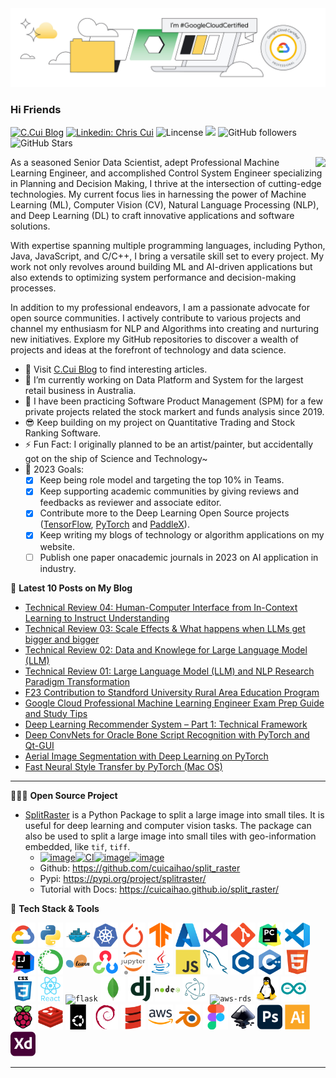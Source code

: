 <img src="Professional_Linkedin@2x.jpg">

### Hi Friends  <img src="https://raw.githubusercontent.com/TheDudeThatCode/TheDudeThatCode/master/Assets/Hi.gif" width=14 height=14>

[![C.Cui Blog](https://img.shields.io/badge/C.Cui%20Blog-Live-blue)](https://cuicaihao.com/)
[![Linkedin: Chris Cui](https://img.shields.io/badge/-Caihao%20Cui-blue?style=flat-square&logo=Linkedin&logoColor=white&link=https://www.linkedin.com/in/caihao-cui/)](https://www.linkedin.com/in/caihao-cui/)
![Lincense](https://img.shields.io/github/license/cuicaihao/cuicaihao?color=blue)
![](https://img.shields.io/github/last-commit/cuicaihao/cuicaihao?color=blue)
![GitHub followers](https://img.shields.io/github/followers/cuicaihao?label=Follow&style=social)
![GitHub Stars](https://img.shields.io/github/stars/cuicaihao?affiliations=OWNER&style=social)
 
<img align="right" src="https://github-readme-stats.vercel.app/api?username=cuicaihao&show_icons=true&icon_color=0366d6&text_color=24292e&bg_color=ffffff&hide_title=true&card_width=300" />

As a seasoned Senior Data Scientist, adept Professional Machine Learning Engineer, and accomplished Control System Engineer specializing in Planning and Decision Making, I thrive at the intersection of cutting-edge technologies. My current focus lies in harnessing the power of Machine Learning (ML), Computer Vision (CV), Natural Language Processing (NLP), and Deep Learning (DL) to craft innovative applications and software solutions.

With expertise spanning multiple programming languages, including Python, Java, JavaScript, and C/C++, I bring a versatile skill set to every project. My work not only revolves around building ML and AI-driven applications but also extends to optimizing system performance and decision-making processes.

In addition to my professional endeavors, I am a passionate advocate for open source communities. I actively contribute to various projects and channel my enthusiasm for NLP and Algorithms into creating and nurturing new initiatives. Explore my GitHub repositories to discover a wealth of projects and ideas at the forefront of technology and data science.

- 📝 Visit [C.Cui Blog](https://cuicaihao.com/) to find interesting articles.
- 🔭 I’m currently working on Data Platform and System for the largest retail business in Australia.
- 🌱 I have been practicing Software Product Management (SPM) for a few private projects related the stock markert and funds analysis since 2019.
- 😎 Keep building on my project on Quantitative Trading and Stock Ranking Software.
- ⚡ Fun Fact: I originally planned to be an artist/painter, but accidentally got on the ship of Science and Technology~
- 🤔 2023 Goals:
  - [X] Keep being role model and targeting the top 10% in Teams.
  - [X] Keep supporting academic communities by giving reviews and feedbacks as reviewer and associate editor.
  - [X] Contribute more to the Deep Learning Open Source projects ([TensorFlow](https://github.com/tensorflow), [PyTorch](https://github.com/pytorch) and [PaddleX](https://github.com/PaddlePaddle)).
  - [X] Keep writing my blogs of technology or algorithm applications on my website.
  - [ ] Publish one paper onacademic journals in 2023 on AI application in industry.

📕 **Latest 10 Posts on My Blog**
<!-- BLOG:START -->
- [Technical Review 04:  Human-Computer Interface from In-Context Learning to Instruct Understanding](https://cuicaihao.com/2023/12/09/technical-review-04-human-computer-interface-from-in-context-learning-to-instruct-understanding/)
- [Technical Review 03: Scale Effects &amp; What happens when LLMs get bigger and bigger](https://cuicaihao.com/2023/11/12/technical-review-03-scale-effects-what-happens-when-llms-get-bigger-and-bigger/)
- [Technical Review 02: Data and Knowlege for Large Language Model &lpar;LLM&rpar;](https://cuicaihao.com/2023/10/30/technical-review-data-and-knowlege-for-large-language-model-llm/)
- [Technical Review 01: Large Language Model &lpar;LLM&rpar; and NLP Research Paradigm Transformation](https://cuicaihao.com/2023/10/30/technical-review-large-language-model-llm-and-nlp-research-paradigm-transformation/)
- [F23 Contribution to Standford University Rural Area Education Program](https://cuicaihao.com/2023/10/26/f23-contribution-to-standford-university-rural-area-education-program/)
- [Google Cloud Professional Machine Learning Engineer Exam Prep Guide and Study Tips](https://cuicaihao.com/2023/09/03/a-guide-to-acing-the-google-cloud-professional-machine-learning-engineer-certification/)
- [Deep Learning Recommender System – Part 1: Technical Framework](https://cuicaihao.com/2022/06/26/deep-learning-recommender-systems-part-1-technical-framework/)
- [Deep ConvNets for Oracle Bone Script Recognition with PyTorch and Qt-GUI](https://cuicaihao.com/2022/04/03/deep-convnets-for-oracle-bone-script-recognition-with-pytorch-and-qt-gui/)
- [Aerial Image Segmentation with Deep Learning on PyTorch](https://cuicaihao.com/2021/08/12/aerial-image-segmentation-with-deep-learning-on-pytorch/)
- [Fast Neural Style Transfer by PyTorch &lpar;Mac OS&rpar;](https://cuicaihao.com/2021/01/31/fast-neural-style-transfer-by-pytorch-mac-os-2/)
<!-- BLOG:END -->
---

👨🏻‍💻 **Open Source Project**
- [SplitRaster](https://pypi.org/project/splitraster/) is a Python Package to split a large image into small tiles. It is useful for deep learning and computer vision tasks. The package can also be used to split a large image into small tiles with geo-information embedded, like `tif`, `tiff`. 
  - [![image](https://img.shields.io/pypi/v/splitraster?color=g)](https://python.org/pypi/splitraster)[![CI](https://img.shields.io/github/actions/workflow/status/cuicaihao/split_raster/python-app.yml?branch=master)](https://github.com/cuicaihao/split_raster/actions/workflows/python-app.yml)[![image](https://img.shields.io/pypi/dm/splitraster?color=blue)](https://python.org/pypi/splitraster)[![image](https://img.shields.io/github/license/cuicaihao/split_raster?color=blue)](https://python.org/pypi/splitraster)
  - Github: https://github.com/cuicaihao/split_raster
  - Pypi: https://pypi.org/project/splitraster/
  - Tutorial with Docs:  https://cuicaihao.github.io/split_raster/

 
📖 **Tech Stack & Tools** 

<code><img height="40" src="https://raw.githubusercontent.com/devicons/devicon/master/icons/googlecloud/googlecloud-original.svg" title="googlecloud"></code> 
<code><img height="40" src="https://raw.githubusercontent.com/devicons/devicon/master/icons/python/python-original.svg" title="python"></code>
<code><img height="40" src="https://raw.githubusercontent.com/devicons/devicon/master/icons/docker/docker-original.svg" title="docker"></code>
<code><img height="40" src="https://raw.githubusercontent.com/devicons/devicon/master/icons/kubernetes/kubernetes-plain.svg" title="kubernetes"></code>
<code><img height="40" src="https://raw.githubusercontent.com/devicons/devicon/master/icons/pytorch/pytorch-original.svg" title="pytorch"></code>
<code><img height="40" src="https://raw.githubusercontent.com/devicons/devicon/master/icons/tensorflow/tensorflow-original.svg" title="tensorflow"></code>
<code><img height="40" src="https://raw.githubusercontent.com/devicons/devicon/master/icons/azure/azure-original.svg" title="azure"></code>
<code><img height="40" src="https://raw.githubusercontent.com/devicons/devicon/master/icons/visualstudio/visualstudio-plain.svg" title="visualstudio"></code>
<code><img height="40" src="https://raw.githubusercontent.com/devicons/devicon/master/icons/git/git-original.svg" title="git"></code>
<code><img height="40" src="https://raw.githubusercontent.com/devicons/devicon/master/icons/pycharm/pycharm-original.svg" title="pycharm"></code>
<code><img height="40" src="https://raw.githubusercontent.com/devicons/devicon/master/icons/vscode/vscode-original.svg" title="vscode"></code>
<code><img height="40" src="https://raw.githubusercontent.com/devicons/devicon/master/icons/intellij/intellij-original.svg" title="intellij"></code> 
<code><img height="40" src="https://raw.githubusercontent.com/devicons/devicon/master/icons/anaconda/anaconda-original.svg" title="anaconda"></code>
<code><img height="40" src="https://raw.githubusercontent.com/github/explore/80688e429a7d4ef2fca1e82350fe8e3517d3494d/topics/scikit-learn/scikit-learn.png" title="sklearn"></code>
<code><img height="40" src="https://raw.githubusercontent.com/devicons/devicon/master/icons/opencv/opencv-original.svg" title="opencv"></code>
<code><img height="40" src="https://raw.githubusercontent.com/devicons/devicon/master/icons/jupyter/jupyter-original-wordmark.svg" title="jupyter"></code>
<code><img height="40" src="https://raw.githubusercontent.com/devicons/devicon/master/icons/java/java-original.svg" title="java"></code>
<code><img height="40" src="https://raw.githubusercontent.com/devicons/devicon/master/icons/javascript/javascript-original.svg" title="javascript"></code>
<code><img height="40" src="https://raw.githubusercontent.com/devicons/devicon/master/icons/mysql/mysql-original.svg" title="mysql"></code>
<code><img height="40" src="https://raw.githubusercontent.com/devicons/devicon/master/icons/c/c-plain.svg" title="C"></code>
<code><img height="40" src="https://raw.githubusercontent.com/devicons/devicon/master/icons/cplusplus/cplusplus-original.svg" title="C++"></code>
<code><img height="40" src="https://raw.githubusercontent.com/devicons/devicon/master/icons/html5/html5-original.svg" title="html5"></code>
<code><img height="40" src="https://raw.githubusercontent.com/devicons/devicon/master/icons/css3/css3-original-wordmark.svg" title="css3"></code>
<code><img height="40" src="https://raw.githubusercontent.com/devicons/devicon/master/icons/react/react-original-wordmark.svg" title="react"></code>
<code><img height="40" src="https://www.vectorlogo.zone/logos/pocoo_flask/pocoo_flask-icon.svg" title="flask"></code>
<code><img height="40" src="https://raw.githubusercontent.com/devicons/devicon/master/icons/mongodb/mongodb-original.svg" title="mongodb"></code>
<code><img height="40" src="https://raw.githubusercontent.com/devicons/devicon/master/icons/django/django-plain.svg" title="django"></code>
<code><img height="40" src="https://raw.githubusercontent.com/devicons/devicon/master/icons/nodejs/nodejs-original-wordmark.svg" title="node.js"></code>
<code><img height="40" src="https://raw.githubusercontent.com/devicons/devicon/master/icons/electron/electron-original.svg" title="electron"></code> 
<code><img height="40" src="https://cdn.worldvectorlogo.com/logos/aws-rds.svg" title="aws-rds"></code>
<code><img height="40" src="https://raw.githubusercontent.com/devicons/devicon/master/icons/linux/linux-original.svg" title="linux"></code>
<code><img height="40" src="https://raw.githubusercontent.com/devicons/devicon/master/icons/arduino/arduino-original.svg" title="arduino"></code>
<code><img height="40" src="https://raw.githubusercontent.com/devicons/devicon/master/icons/raspberrypi/raspberrypi-original.svg" title="raspberrypi"></code>
<code><img height="40" src="https://raw.githubusercontent.com/devicons/devicon/master/icons/redis/redis-original.svg" title="redis"></code>
<code><img height="40" src="https://raw.githubusercontent.com/devicons/devicon/master/icons/ubuntu/ubuntu-plain.svg" title="ubuntu"></code>
<code><img height="40" src="https://raw.githubusercontent.com/devicons/devicon/master/icons/debian/debian-original.svg" title="debian"></code>
<code><img height="40" src="https://raw.githubusercontent.com/devicons/devicon/master/icons/scala/scala-original.svg" title="scala"></code>
<code><img height="40" src="https://raw.githubusercontent.com/devicons/devicon/master/icons/amazonwebservices/amazonwebservices-original-wordmark.svg" title="aws"></code>
<code><img height="40" src="https://raw.githubusercontent.com/devicons/devicon/master/icons/blender/blender-original.svg" title="blender"></code>
<code><img height="40" src="https://raw.githubusercontent.com/devicons/devicon/master/icons/figma/figma-original.svg" title="figma"></code>
<code><img height="40" src="https://raw.githubusercontent.com/devicons/devicon/master/icons/inkscape/inkscape-original.svg" title="inkscape"></code>
<code><img height="40" src="https://raw.githubusercontent.com/devicons/devicon/master/icons/photoshop/photoshop-plain.svg" title="photoshop"></code>
<code><img height="40" src="https://raw.githubusercontent.com/devicons/devicon/master/icons/illustrator/illustrator-plain.svg" title="illustrator"></code>
<code><img height="40" src="https://raw.githubusercontent.com/devicons/devicon/master/icons/xd/xd-plain.svg" title="xd"></code>

---